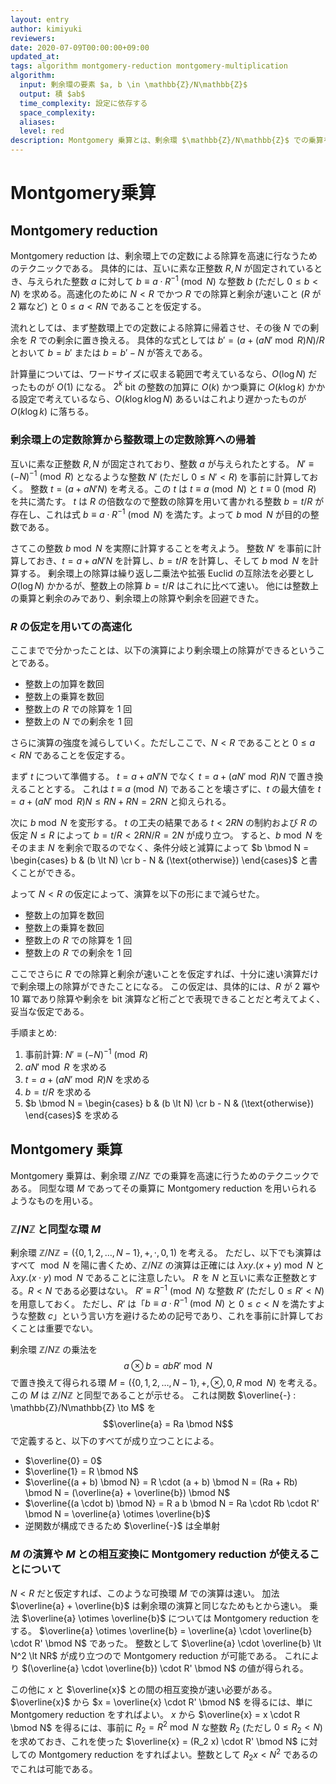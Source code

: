 ```yaml
---
layout: entry
author: kimiyuki
reviewers:
date: 2020-07-09T00:00:00+09:00
updated_at:
tags: algorithm montgomery-reduction montgomery-multiplication
algorithm:
  input: 剰余環の要素 $a, b \in \mathbb{Z}/N\mathbb{Z}$
  output: 積 $ab$
  time_complexity: 設定に依存する
  space_complexity:
  aliases:
  level: red
description: Montgomery 乗算とは、剰余環 $\mathbb{Z}/N\mathbb{Z}$ での乗算を高速に行うアルゴリズムである。
---
```


# Montgomery乗算

## Montgomery reduction

Montgomery reduction は、剰余環上での定数による除算を高速に行なうためのテクニックである。
具体的には、互いに素な正整数 $R, N$ が固定されているとき、与えられた整数 $a$ に対して $b \equiv a \cdot R^{-1} \pmod{N}$ な整数 $b$ (ただし $0 \le b \lt N$) を求める。高速化のために $N \lt R$ でかつ $R$ での除算と剰余が速いこと ($R$ が $2$ 冪など) と $0 \le a \lt RN$ であることを仮定する。

流れとしては、まず整数環上での定数による除算に帰着させ、その後 $N$ での剰余を $R$ での剰余に置き換える。
具体的な式としては $b' = (a + (a N' \bmod R) N) / R$ とおいて $b = b'$ または $b = b' - N$ が答えである。

計算量については、ワードサイズに収まる範囲で考えているなら、$O(\log N)$ だったものが $O(1)$ になる。
$2^k$ bit の整数の加算に $O(k)$ かつ乗算に $O(k \log k)$ かかる設定で考えているなら、$O(k \log k \log N)$ あるいはこれより遅かったものが $O(k \log k)$ に落ちる。

### 剰余環上の定数除算から整数環上の定数除算への帰着

互いに素な正整数 $R, N$ が固定されており、整数 $a$ が与えられたとする。
$N' \equiv (-N)^{-1} \pmod{R}$ となるような整数 $N'$ (ただし $0 \le N' \lt R$) を事前に計算しておく。
整数 $t = (a + a N' N)$ を考える。この $t$ は $t \equiv a \pmod{N}$ と $t \equiv 0 \pmod{R}$ を共に満たす。
$t$ は $R$ の倍数なので整数の除算を用いて書かれる整数 $b = t/R$ が存在し、これは式 $b \equiv a \cdot R^{-1} \pmod{N}$ を満たす。よって $b \bmod N$ が目的の整数である。

さてこの整数 $b \bmod N$ を実際に計算することを考えよう。
整数 $N'$ を事前に計算しておき、$t = a + a N' N$ を計算し、$b = t/R$ を計算し、そして $b \bmod N$ を計算する。
剰余環上の除算は繰り返し二乗法や拡張 Euclid の互除法を必要とし $O(\log N)$ かかるが、整数上の除算 $b = t/R$ はこれに比べて速い。
他には整数上の乗算と剰余のみであり、剰余環上の除算や剰余を回避できた。

### $R$ の仮定を用いての高速化

ここまでで分かったことは、以下の演算により剰余環上の除算ができるということである。

-   整数上の加算を数回
-   整数上の乗算を数回
-   整数上の $R$ での除算を $1$ 回
-   整数上の $N$ での剰余を $1$ 回

さらに演算の強度を減らしていく。ただしここで、$N \lt R$ であることと $0 \le a \lt RN$ であることを仮定する。

まず $t$ について準備する。
$t = a + a N' N$ でなく $t = a + (a N' \bmod R) N$ で置き換えることとする。
これは $t \equiv a \pmod{N}$ であることを壊さずに、$t$ の最大値を $t = a + (aN' \bmod R)N \le RN + RN = 2RN$ と抑えられる。

次に $b \bmod N$ を変形する。
$t$ の工夫の結果である $t \lt 2RN$ の制約および $R$ の仮定 $N \le R$ によって $b = t/R \lt 2RN/R = 2N$ が成り立つ。
すると、$b \bmod N$ をそのまま $N$ を剰余で取るのでなく、条件分岐と減算によって $b \bmod N = \begin{cases} b & (b \lt N) \cr b - N & (\text{otherwise}) \end{cases}$ と書くことができる。

よって $N \lt R$ の仮定によって、演算を以下の形にまで減らせた。

-   整数上の加算を数回
-   整数上の乗算を数回
-   整数上の $R$ での除算を $1$ 回
-   整数上の $R$ での剰余を $1$ 回

ここでさらに $R$ での除算と剰余が速いことを仮定すれば、十分に速い演算だけで剰余環上の除算ができたことになる。
この仮定は、具体的には、$R$ が $2$ 冪や $10$ 冪であり除算や剰余を bit 演算など桁ごとで表現できることだと考えてよく、妥当な仮定である。

手順まとめ:

1.  事前計算: $N' \equiv (-N)^{-1} \pmod{R}$
1.  $a N' \bmod R$ を求める
1.  $t = a + (a N' \bmod R) N$ を求める
1.  $b = t/R$ を求める
1.  $b \bmod N = \begin{cases} b & (b \lt N) \cr b - N & (\text{otherwise}) \end{cases}$ を求める

## Montgomery 乗算

Montgomery 乗算は、剰余環 $\mathbb{Z}/N\mathbb{Z}$ での乗算を高速に行うためのテクニックである。
同型な環 $M$ であってその乗算に Montgomery reduction を用いられるようなものを用いる。

### $\mathbb{Z}/N\mathbb{Z}$ と同型な環 $M$

剰余環 $\mathbb{Z}/N\mathbb{Z} = (\lbrace 0, 1, 2, \dots, N - 1 \rbrace, +, \cdot, 0, 1)$ を考える。
ただし、以下でも演算はすべて $\bmod N$ を陽に書くため、$\mathbb{Z}/N\mathbb{Z}$ の演算は正確には $\lambda xy. (x + y) \bmod N$ と $\lambda xy. (x \cdot y) \bmod N$ であることに注意したい。
$R$ を $N$ と互いに素な正整数とする。$R \lt N$ である必要はない。
$R' \equiv R^{-1} \pmod{N}$ な整数 $R'$ (ただし $0 \le R' \lt N$) を用意しておく。
ただし、$R'$ は「$b \equiv a \cdot R^{-1} \pmod{N}$ と $0 \le c \lt N$ を満たすような整数 $c$」という言い方を避けるための記号であり、これを事前に計算しておくことは重要でない。

剰余環 $\mathbb{Z}/N\mathbb{Z}$ の乗法を $$a \otimes b = a b R' \bmod N$$ で置き換えて得られる環 $M = (\lbrace 0, 1, 2, \dots, N - 1 \rbrace, +, \otimes, 0, R \bmod N)$ を考える。
この $M$ は $\mathbb{Z}/N\mathbb{Z}$ と同型であることが示せる。
これは関数 $\overline{-} : \mathbb{Z}/N\mathbb{Z} \to M$ を $$\overline{a} = Ra \bmod N$$ で定義すると、以下のすべてが成り立つことによる。

-   $\overline{0} = 0$
-   $\overline{1} = R \bmod N$
-   $\overline{(a + b) \bmod N} = R \cdot (a + b) \bmod N = (Ra + Rb) \bmod N = (\overline{a} + \overline{b}) \bmod N$
-   $\overline{(a \cdot b) \bmod N} = R a b \bmod N = Ra \cdot Rb \cdot R' \bmod N = \overline{a} \otimes \overline{b}$
-   逆関数が構成できるため $\overline{-}$ は全単射

### $M$ の演算や $M$ との相互変換に Montgomery reduction が使えることについて

$N \lt R$ だと仮定すれば、このような可換環 $M$ での演算は速い。
加法 $\overline{a} + \overline{b}$ は剰余環の演算と同じなためもとから速い。
乗法 $\overline{a} \otimes \overline{b}$ については Montgomery reduction をする。
$\overline{a} \otimes \overline{b} = \overline{a} \cdot \overline{b} \cdot R' \bmod N$ であった。
整数として $\overline{a} \cdot \overline{b} \lt N^2 \lt NR$ が成り立つので Montgomery reduction が可能である。
これにより $(\overline{a} \cdot \overline{b}) \cdot R' \bmod N$ の値が得られる。

この他に $x$ と $\overline{x}$ との間の相互変換が速い必要がある。
$\overline{x}$ から $x = \overline{x} \cdot R' \bmod N$ を得るには、単に Montgomery reduction をすればよい。
$x$ から $\overline{x} = x \cdot R \bmod N$ を得るには、事前に $R_2 = R^2 \bmod N$ な整数 $R_2$ (ただし $0 \le R_2 \lt N$) を求めておき、これを使った $\overline{x} = (R_2 x) \cdot R' \bmod N$ に対しての Montgomery reduction をすればよい。整数として $R_2 x \lt N^2$ であるのでこれは可能である。
